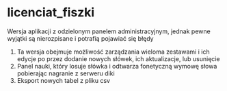 # licenciat_fiszki
Wersja aplikacji z odzielonym panelem administracyjnym, jednak pewne wyjątki są nierozpisane i potrafią pojawiać się błędy
1. Ta wersja obejmuje możliwość zarządzania wieloma zestawami i ich edycje po przez dodanie nowych słówek, ich aktualizacje, lub usunięcie
2. Panel nauki, który losuje słówka  i odtwarza fonetyczną wymowę słowa pobierając nagranie z serweru diki
3. Eksport nowych tabel z pliku csv
